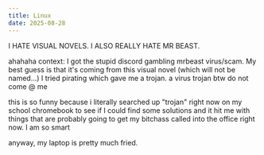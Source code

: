 ```yaml
---
title: Linux
date: 2025-08-28
---
```


I HATE VISUAL NOVELS. I ALSO REALLY HATE MR BEAST. 

ahahaha context: I got the stupid discord gambling mrbeast virus/scam. My best guess is that it's coming from this visual novel (which will not be named...) I tried pirating which gave me a trojan. a virus trojan btw do not come @ me

this is so funny because i literally searched up "trojan" right now on my school chromebook to see if I could find some solutions and it hit me with things that are probably going to get my bitchass called into the office right now. I am so smart

anyway, my laptop is pretty much fried. 
